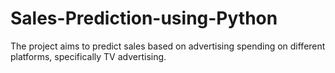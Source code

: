 # Sales-Prediction-using-Python
The project aims to predict sales based on advertising spending on different platforms, specifically TV advertising.
